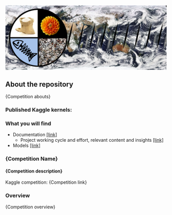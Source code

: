 ![](https://github.com/dimitreOliveira/UnderstandingCloudsFromSatelliteImages/blob/master/Assets/banner.png)

## About the repository
{Competition abouts}

### Published Kaggle kernels:

### What you will find
- Documentation [[link]]()
  - Project working cycle and effort, relevant content and insights [[link]]()
- Models [[link]]()

### {Competition Name}
#### {Competition description}

Kaggle competition: {Competition link}

### Overview

{Competition overview}
